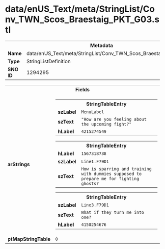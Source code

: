 <h1>data/enUS_Text/meta/StringList/Conv_TWN_Scos_Braestaig_PKT_G03.stl</h1><table><tr><th colspan="100%">Metadata</th></tr><tr><td><b>Name</b></td><td>data/enUS_Text/meta/StringList/Conv_TWN_Scos_Braestaig_PKT_G03.stl</td></tr><tr><td><b>Type</b></td><td>StringListDefinition</td></tr><tr><td><b>SNO ID</b></td><td>1294295</td></tr></table>

<table><tr><th colspan="100%">Fields</th></tr><tr><td><b>arStrings</b></td><td><table><tr><th colspan="100%">StringTableEntry</th></tr><tr><td><b>szLabel</b></td><td><code>MenuLabel</code></td></tr><tr><td><b>szText</b></td><td><code>"How are you feeling about the upcoming fight?"</code></td></tr><tr><td><b>hLabel</b></td><td><code>4215274549</code></td></tr></table>


<table><tr><th colspan="100%">StringTableEntry</th></tr><tr><td><b>hLabel</b></td><td><code>1567318738</code></td></tr><tr><td><b>szLabel</b></td><td><code>Line1.F79D1</code></td></tr><tr><td><b>szText</b></td><td><code>How is sparring and training with dummies supposed to prepare me for fighting ghosts?</code></td></tr></table>


<table><tr><th colspan="100%">StringTableEntry</th></tr><tr><td><b>szLabel</b></td><td><code>Line3.F79D1</code></td></tr><tr><td><b>szText</b></td><td><code>What if they turn me into one?</code></td></tr><tr><td><b>hLabel</b></td><td><code>4150254676</code></td></tr></table>


</td></tr><tr><td><b>ptMapStringTable</b></td><td><code>0</code></td></tr></table>

